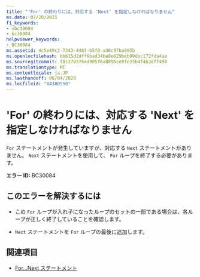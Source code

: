 ```yaml
---
title: "'For' の終わりには、対応する 'Next' を指定しなければなりません"
ms.date: 07/20/2015
f1_keywords:
- vbc30084
- bc30084
helpviewer_keywords:
- BC30084
ms.assetid: 4c5e49c2-7343-4487-b5f8-a38c97ba895b
ms.openlocfilehash: 0b615d2dff6bad34be8e629beb99dac172fda4ae
ms.sourcegitcommit: f8c270376ed905f6a8896ce0fe25b4f4b38ff498
ms.translationtype: MT
ms.contentlocale: ja-JP
ms.lasthandoff: 06/04/2020
ms.locfileid: "84380550"
---
```

# <a name="for-must-end-with-a-matching-next"></a>'For' の終わりには、対応する 'Next' を指定しなければなりません
`For` ステートメントが発生していますが、対応する `Next` ステートメントがありません。 `Next` ステートメントを使用して、 `For` ループを終了する必要があります。  
  
 **エラー ID:** BC30084  
  
## <a name="to-correct-this-error"></a>このエラーを解決するには  
  
- この `For` ループが入れ子になったループのセットの一部である場合は、各ループが正しく終了していることを確認します。  
  
- `Next` ステートメントを `For` ループの最後に追加します。  
  
## <a name="see-also"></a>関連項目

- [For...Next ステートメント](../language-reference/statements/for-next-statement.md)
